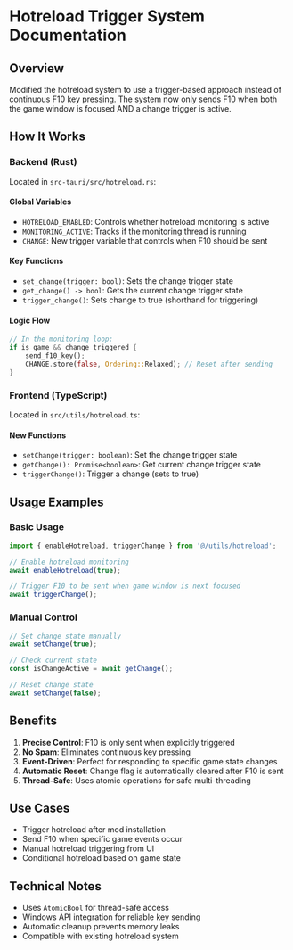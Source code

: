# Hotreload Trigger System Documentation

## Overview
Modified the hotreload system to use a trigger-based approach instead of continuous F10 key pressing. The system now only sends F10 when both the game window is focused AND a change trigger is active.

## How It Works

### Backend (Rust)
Located in `src-tauri/src/hotreload.rs`:

#### Global Variables
- `HOTRELOAD_ENABLED`: Controls whether hotreload monitoring is active
- `MONITORING_ACTIVE`: Tracks if the monitoring thread is running
- `CHANGE`: New trigger variable that controls when F10 should be sent

#### Key Functions
- `set_change(trigger: bool)`: Sets the change trigger state
- `get_change() -> bool`: Gets the current change trigger state  
- `trigger_change()`: Sets change to true (shorthand for triggering)

#### Logic Flow
```rust
// In the monitoring loop:
if is_game && change_triggered {
    send_f10_key();
    CHANGE.store(false, Ordering::Relaxed); // Reset after sending
}
```

### Frontend (TypeScript)
Located in `src/utils/hotreload.ts`:

#### New Functions
- `setChange(trigger: boolean)`: Set the change trigger state
- `getChange(): Promise<boolean>`: Get current change trigger state
- `triggerChange()`: Trigger a change (sets to true)

## Usage Examples

### Basic Usage
```typescript
import { enableHotreload, triggerChange } from '@/utils/hotreload';

// Enable hotreload monitoring
await enableHotreload(true);

// Trigger F10 to be sent when game window is next focused
await triggerChange();
```

### Manual Control
```typescript
// Set change state manually
await setChange(true);

// Check current state
const isChangeActive = await getChange();

// Reset change state
await setChange(false);
```

## Benefits

1. **Precise Control**: F10 is only sent when explicitly triggered
2. **No Spam**: Eliminates continuous key pressing
3. **Event-Driven**: Perfect for responding to specific game state changes
4. **Automatic Reset**: Change flag is automatically cleared after F10 is sent
5. **Thread-Safe**: Uses atomic operations for safe multi-threading

## Use Cases

- Trigger hotreload after mod installation
- Send F10 when specific game events occur
- Manual hotreload triggering from UI
- Conditional hotreload based on game state

## Technical Notes

- Uses `AtomicBool` for thread-safe access
- Windows API integration for reliable key sending
- Automatic cleanup prevents memory leaks
- Compatible with existing hotreload system